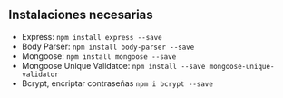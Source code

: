 ## Instalaciones necesarias
- Express: `npm install express --save`
- Body Parser: `npm install body-parser --save`
- Mongoose: `npm install mongoose --save`
- Mongoose Unique Validatoe: `npm install --save mongoose-unique-validator`
- Bcrypt, encriptar contraseñas `npm i bcrypt --save`